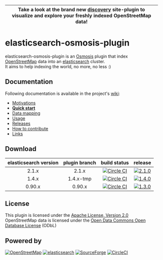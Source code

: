 | Take a look at the brand new <a href="https://github.com/ncolomer/discovery">discovery</a> site-plugin to visualize and explore your freshly indexed OpenStreetMap data! |
| :-: |

# elasticsearch-osmosis-plugin

elasticsearch-osmosis-plugin is an [Osmosis](http://wiki.openstreetmap.org/wiki/Osmosis) plugin that index
[OpenStreetMap](http://www.openstreetmap.org) data into an [elasticsearch](http://www.elasticsearch.org) cluster.  
It aims to help indexing the world, no more, no less :)

## Documentation

Following documentation is available in the project's [wiki](https://github.com/ncolomer/elasticsearch-osmosis-plugin/wiki):

* [Motivations](https://github.com/ncolomer/elasticsearch-osmosis-plugin/wiki/Motivations)
* **[Quick start](https://github.com/ncolomer/elasticsearch-osmosis-plugin/wiki/Quick-start)**
* [Data mapping](https://github.com/ncolomer/elasticsearch-osmosis-plugin/wiki/Data-mapping)
* [Usage](https://github.com/ncolomer/elasticsearch-osmosis-plugin/wiki/Usage)
* [Releases](https://github.com/ncolomer/elasticsearch-osmosis-plugin/wiki/Releases)
* [How to contribute](https://github.com/ncolomer/elasticsearch-osmosis-plugin/wiki/How-to-contribute)
* [Links](https://github.com/ncolomer/elasticsearch-osmosis-plugin/wiki/Links)

## Download

| elasticsearch version | plugin branch | build status | release |
|:-:|:-:|:-:|:-:|
| 2.1.x | 2.1.x | [![Circle CI](https://circleci.com/gh/ncolomer/elasticsearch-osmosis-plugin/tree/2.1.x.svg?style=shield)](https://circleci.com/gh/ncolomer/elasticsearch-osmosis-plugin/tree/2.1.x) | [![2.1.0](http://img.shields.io/badge/download-2.1.0-blue.svg)](http://sourceforge.net/projects/es-osmosis/files/releases/elasticsearch-osmosis-plugin-2.1.0.jar) |
| 1.4.x | 1.4.x-tmp | [![Circle CI](https://circleci.com/gh/ncolomer/elasticsearch-osmosis-plugin/tree/1.4.x-tmp.svg?style=shield)](https://circleci.com/gh/ncolomer/elasticsearch-osmosis-plugin/tree/1.4.x-tmp) | [![1.4.0](http://img.shields.io/badge/download-1.4.0-blue.svg)](http://sourceforge.net/projects/es-osmosis/files/releases/elasticsearch-osmosis-plugin-1.4.0.jar) |
| 0.90.x | 0.90.x | [![Circle CI](https://circleci.com/gh/ncolomer/elasticsearch-osmosis-plugin/tree/0.90.x.svg?style=shield)](https://circleci.com/gh/ncolomer/elasticsearch-osmosis-plugin/tree/0.90.x) | [![1.3.0](http://img.shields.io/badge/download-1.3.0-blue.svg)](http://sourceforge.net/projects/es-osmosis/files/releases/elasticsearch-osmosis-plugin-1.3.0.jar) |

## License

This plugin is licensed under the [Apache License, Version 2.0](http://www.apache.org/licenses/LICENSE-2.0)  
OpenStreetMap data is licensed under the [Open Data Commons Open Database License](http://opendatacommons.org/licenses/odbl/1.0/) (ODbL)

## Powered by

[![OpenStreetMap](https://raw.github.com/ncolomer/elasticsearch-osmosis-plugin/master/assets/openstreetmap.png)](http://www.openstreetmap.org)
[![elasticsearch](https://raw.github.com/ncolomer/elasticsearch-osmosis-plugin/master/assets/elasticsearch.png)](http://www.elasticsearch.org)
[![SourceForge](https://raw.github.com/ncolomer/elasticsearch-osmosis-plugin/master/assets/sourceforge.png)](http://www.sourceforge.net)
[![CircleCI](https://raw.github.com/ncolomer/elasticsearch-osmosis-plugin/master/assets/circleci.png)](http://www.circleci.com)
